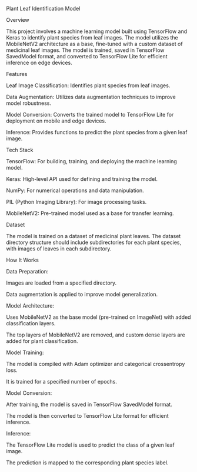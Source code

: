 Plant Leaf Identification Model

Overview

This project involves a machine learning model built using TensorFlow and Keras to identify plant species from leaf images. The model utilizes the MobileNetV2 architecture as a base, fine-tuned with a custom dataset of medicinal leaf images. The model is trained, saved in TensorFlow SavedModel format, and converted to TensorFlow Lite for efficient inference on edge devices.

Features

Leaf Image Classification: Identifies plant species from leaf images.

Data Augmentation: Utilizes data augmentation techniques to improve model robustness.

Model Conversion: Converts the trained model to TensorFlow Lite for deployment on mobile and edge devices.

Inference: Provides functions to predict the plant species from a given leaf image.

Tech Stack

TensorFlow: For building, training, and deploying the machine learning model.

Keras: High-level API used for defining and training the model.

NumPy: For numerical operations and data manipulation.

PIL (Python Imaging Library): For image processing tasks.

MobileNetV2: Pre-trained model used as a base for transfer learning.

Dataset

The model is trained on a dataset of medicinal plant leaves. The dataset directory structure should include subdirectories for each plant species, with images of leaves in each subdirectory.

How It Works

Data Preparation:

Images are loaded from a specified directory.

Data augmentation is applied to improve model generalization.

Model Architecture:

Uses MobileNetV2 as the base model (pre-trained on ImageNet) with added classification layers.

The top layers of MobileNetV2 are removed, and custom dense layers are added for plant classification.

Model Training:

The model is compiled with Adam optimizer and categorical crossentropy loss.

It is trained for a specified number of epochs.

Model Conversion:

After training, the model is saved in TensorFlow SavedModel format.

The model is then converted to TensorFlow Lite format for efficient inference.

Inference:

The TensorFlow Lite model is used to predict the class of a given leaf image.

The prediction is mapped to the corresponding plant species label.
